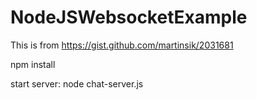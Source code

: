 # NodeJSWebsocketExample
This is from https://gist.github.com/martinsik/2031681

npm install

start server: node chat-server.js
